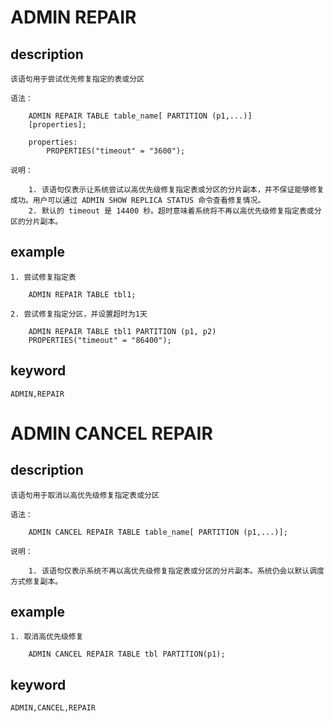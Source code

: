 # ADMIN REPAIR
## description

    该语句用于尝试优先修复指定的表或分区

    语法：

        ADMIN REPAIR TABLE table_name[ PARTITION (p1,...)]
        [properties];

        properties:
            PROPERTIES("timeout" = "3600");

    说明：

        1. 该语句仅表示让系统尝试以高优先级修复指定表或分区的分片副本，并不保证能够修复成功。用户可以通过 ADMIN SHOW REPLICA STATUS 命令查看修复情况。
        2. 默认的 timeout 是 14400 秒。超时意味着系统将不再以高优先级修复指定表或分区的分片副本。

## example

    1. 尝试修复指定表

        ADMIN REPAIR TABLE tbl1;

    2. 尝试修复指定分区，并设置超时为1天

        ADMIN REPAIR TABLE tbl1 PARTITION (p1, p2)
        PROPERTIES("timeout" = "86400");
        
## keyword
    ADMIN,REPAIR

# ADMIN CANCEL REPAIR
## description

    该语句用于取消以高优先级修复指定表或分区

    语法：

        ADMIN CANCEL REPAIR TABLE table_name[ PARTITION (p1,...)];

    说明：

        1. 该语句仅表示系统不再以高优先级修复指定表或分区的分片副本。系统仍会以默认调度方式修复副本。
        
## example

    1. 取消高优先级修复

        ADMIN CANCEL REPAIR TABLE tbl PARTITION(p1);

## keyword
    ADMIN,CANCEL,REPAIR

